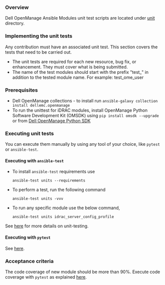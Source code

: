 ### Overview
Dell OpenManage Ansible Modules unit test scripts are located under
 [unit](./tests/unit) directory.

### Implementing the unit tests
Any contribution must have an associated unit test. This section covers the
 tests that need to be carried out. 
* The unit tests are required for each new resource, bug fix, or enhancement. They must cover what is being submitted.
* The name of the test modules should start with the prefix "test_" in
 addition to the tested module name. For example: test_ome_user

### Prerequisites
* Dell OpenManage collections - to install run `ansible-galaxy collection
 install dellemc.openmanage`
* To run the unittest for iDRAC modules, install OpenManage Python Software Development Kit (OMSDK) using
`pip install omsdk --upgrade` or from [Dell OpenManage Python SDK](https://github.com/dell/omsdk)

### Executing unit tests
You can execute them manually by using any tool of your choice, like `pytest` or `ansible-test`.

#### Executing with `ansible-test`
* To install `ansible-test` requirements use 
    ```
    ansible-test units --requirements
    ```
* To perform a test, run the following command
    ```
    ansible-test units -vvv
    ```
* To run any specific module use the below command,
    ```
    ansible-test units idrac_server_config_profile
    ```
See [here](https://docs.ansible.com/ansible/latest/dev_guide/testing_units.html#testing-units) for more details on unit-testing.

#### Executing with `pytest`

See [here](https://docs.pytest.org/en/stable/).

### Acceptance criteria
The code coverage of new module should be more than 90%.
Execute code coverage with `pytest` as explained [here](https://pytest-cov.readthedocs.io/en/latest/reporting.html).